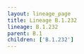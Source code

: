 ```yaml
---
layout: lineage_page
title: Lineage B.1.232
lineage: B.1.232
parent: B.1
children: ['B.1.232']
---
```


